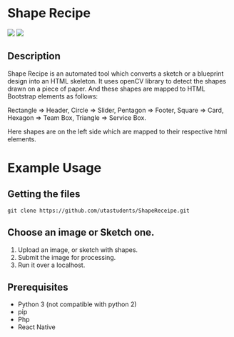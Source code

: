 # Shape Recipe
 ![](https://img.shields.io/badge/python-3-brightgreen.svg) ![](https://img.shields.io/badge/php-7-orange.svg)


## Description

Shape Recipe is an automated tool which converts a sketch or a blueprint design into an HTML skeleton. 
It uses openCV library to detect the shapes drawn on a piece of paper. And these shapes are mapped to HTML Bootstrap elements as follows:

Rectangle => Header,
Circle => Slider,
Pentagon => Footer,
Square => Card,
Hexagon => Team Box,
Triangle => Service Box.

Here shapes are on the left side which are mapped to their respective html elements.

# Example Usage

## Getting the files
```
git clone https://github.com/utastudents/ShapeReceipe.git
```

## Choose an image or Sketch one.
1.	Upload an image, or sketch with shapes.
2.	Submit the image for processing.
3.	Run it over a localhost.

## Prerequisites
- Python 3 (not compatible with python 2)
- pip
- Php
- React Native
